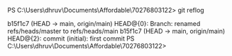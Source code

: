 PS C:\Users\dhruv\Documents\Affordable\70276803122> git reflog
>>
b15f1c7 (HEAD -> main, origin/main) HEAD@{0}: Branch: renamed refs/heads/master to refs/heads/main
b15f1c7 (HEAD -> main, origin/main) HEAD@{2}: commit (initial): first commit
PS C:\Users\dhruv\Documents\Affordable\70276803122> 

